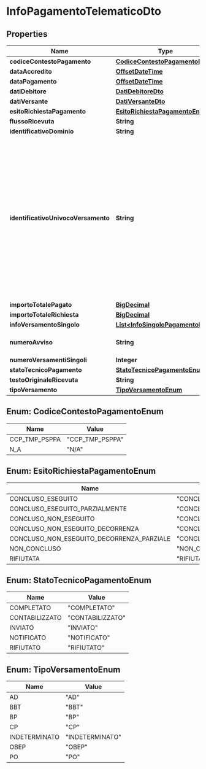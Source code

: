 
# InfoPagamentoTelematicoDto

## Properties
Name | Type | Description | Notes
------------ | ------------- | ------------- | -------------
**codiceContestoPagamento** | [**CodiceContestoPagamentoEnum**](#CodiceContestoPagamentoEnum) |  |  [optional]
**dataAccredito** | [**OffsetDateTime**](OffsetDateTime.md) |  |  [optional]
**dataPagamento** | [**OffsetDateTime**](OffsetDateTime.md) |  |  [optional]
**datiDebitore** | [**DatiDebitoreDto**](DatiDebitoreDto.md) |  |  [optional]
**datiVersante** | [**DatiVersanteDto**](DatiVersanteDto.md) |  |  [optional]
**esitoRichiestaPagamento** | [**EsitoRichiestaPagamentoEnum**](#EsitoRichiestaPagamentoEnum) |  |  [optional]
**flussoRicevuta** | **String** |  |  [optional]
**identificativoDominio** | **String** |  |  [optional]
**identificativoUnivocoVersamento** | **String** | Identificativo Univoco Versamento, attribuito dall&#39;Ente Creditore ad ogni operazione di incasso e che non può essere associato nel tempo ad alcun altro incasso emesso dal medesimo Ente Creditore, max 25 caratteri | 
**importoTotalePagato** | [**BigDecimal**](BigDecimal.md) |  |  [optional]
**importoTotaleRichiesta** | [**BigDecimal**](BigDecimal.md) |  |  [optional]
**infoVersamentoSingolo** | [**List&lt;InfoSingoloPagamentoDto&gt;**](InfoSingoloPagamentoDto.md) |  |  [optional]
**numeroAvviso** | **String** | Numero avviso, max 18 caratteri |  [optional]
**numeroVersamentiSingoli** | **Integer** |  | 
**statoTecnicoPagamento** | [**StatoTecnicoPagamentoEnum**](#StatoTecnicoPagamentoEnum) |  |  [optional]
**testoOriginaleRicevuta** | **String** |  |  [optional]
**tipoVersamento** | [**TipoVersamentoEnum**](#TipoVersamentoEnum) |  |  [optional]


<a name="CodiceContestoPagamentoEnum"></a>
## Enum: CodiceContestoPagamentoEnum
Name | Value
---- | -----
CCP_TMP_PSPPA | &quot;CCP_TMP_PSPPA&quot;
N_A | &quot;N/A&quot;


<a name="EsitoRichiestaPagamentoEnum"></a>
## Enum: EsitoRichiestaPagamentoEnum
Name | Value
---- | -----
CONCLUSO_ESEGUITO | &quot;CONCLUSO_ESEGUITO&quot;
CONCLUSO_ESEGUITO_PARZIALMENTE | &quot;CONCLUSO_ESEGUITO_PARZIALMENTE&quot;
CONCLUSO_NON_ESEGUITO | &quot;CONCLUSO_NON_ESEGUITO&quot;
CONCLUSO_NON_ESEGUITO_DECORRENZA | &quot;CONCLUSO_NON_ESEGUITO_DECORRENZA&quot;
CONCLUSO_NON_ESEGUITO_DECORRENZA_PARZIALE | &quot;CONCLUSO_NON_ESEGUITO_DECORRENZA_PARZIALE&quot;
NON_CONCLUSO | &quot;NON_CONCLUSO&quot;
RIFIUTATA | &quot;RIFIUTATA&quot;


<a name="StatoTecnicoPagamentoEnum"></a>
## Enum: StatoTecnicoPagamentoEnum
Name | Value
---- | -----
COMPLETATO | &quot;COMPLETATO&quot;
CONTABILIZZATO | &quot;CONTABILIZZATO&quot;
INVIATO | &quot;INVIATO&quot;
NOTIFICATO | &quot;NOTIFICATO&quot;
RIFIUTATO | &quot;RIFIUTATO&quot;


<a name="TipoVersamentoEnum"></a>
## Enum: TipoVersamentoEnum
Name | Value
---- | -----
AD | &quot;AD&quot;
BBT | &quot;BBT&quot;
BP | &quot;BP&quot;
CP | &quot;CP&quot;
INDETERMINATO | &quot;INDETERMINATO&quot;
OBEP | &quot;OBEP&quot;
PO | &quot;PO&quot;




